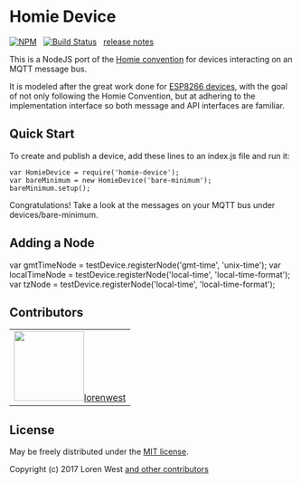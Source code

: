 Homie Device
============

[![NPM](https://nodei.co/npm/homie-device.svg?downloads=true&downloadRank=true)](https://nodei.co/npm/homie-device/)&nbsp;&nbsp;
[![Build Status](https://secure.travis-ci.org/lorenwest/node-config.svg?branch=master)](https://travis-ci.org/lorenwest/homie-device)&nbsp;&nbsp;
[release notes](https://github.com/lorenwest/homie-device/blob/master/History.md)

This is a NodeJS port of the [Homie convention](https://github.com/marvinroger/homie) for devices interacting on an MQTT message bus.

It is modeled after the great work done for [ESP8266 devices](https://github.com/marvinroger/homie-esp8266), with the goal of not only following the Homie Convention, but at adhering to the implementation interface so both message and API interfaces are familiar.

Quick Start
-----------

To create and publish a device, add these lines to an index.js file and run it:

```
var HomieDevice = require('homie-device');
var bareMinimum = new HomieDevice('bare-minimum');
bareMinimum.setup();
```


Congratulations! Take a look at the messages on your MQTT bus under devices/bare-minimum.

Adding a Node
-------------

var gmtTimeNode = testDevice.registerNode('gmt-time', 'unix-time');
var localTimeNode = testDevice.registerNode('local-time', 'local-time-format');
var tzNode = testDevice.registerNode('local-time', 'local-time-format');

Contributors
------------
<table id="contributors"><tr><td><img height="124" src="https://avatars2.githubusercontent.com/u/373538?v=4"><a href="https://github.com/lorenwest">lorenwest</a></td></tr></table>

License
-------

May be freely distributed under the [MIT license](https://raw.githubusercontent.com/lorenwest/homie-device/master/LICENSE).

Copyright (c) 2017 Loren West 
[and other contributors](https://github.com/lorenwest/homie-device/graphs/contributors)

